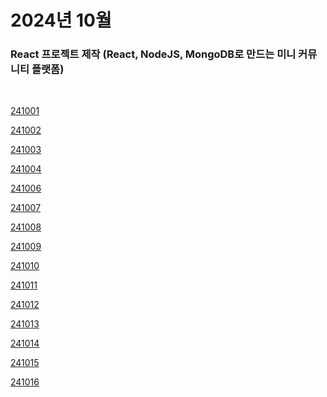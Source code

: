 # 2024년 10월

### React 프로젝트 제작 (React, NodeJS, MongoDB로 만드는 미니 커뮤니티 플랫폼)

<br />

[241001](/DateLink/2024-10/241001.md)

[241002](/DateLink/2024-10/241002.md)

[241003](/DateLink/2024-10/241003.md)

[241004](/DateLink/2024-10/241004.md)

[241006](/DateLink/2024-10/241006.md)

[241007](/DateLink/2024-10/241007.md)

[241008](/DateLink/2024-10/241008.md)

[241009](/DateLink/2024-10/241009.md)

[241010](/DateLink/2024-10/241010.md)

[241011](/DateLink/2024-10/241011.md)

[241012](/DateLink/2024-10/241012.md)

[241013](/DateLink/2024-10/241013.md)

[241014](/DateLink/2024-10/241014.md)

[241015](/DateLink/2024-10/241015.md)

[241016](/DateLink/2024-10/241016.md)

<!-- [241017](/DateLink/2024-10/241017.md)

[241018](/DateLink/2024-10/241018.md)

[241019](/DateLink/2024-10/241019.md)

[241020](/DateLink/2024-10/241020.md)

[241022](/DateLink/2024-10/241022.md)

[241023](/DateLink/2024-10/241023.md)

[241024](/DateLink/2024-10/241024.md)

[241025](/DateLink/2024-10/241025.md)

[241026](/DateLink/2024-10/241026.md)

[241027](/DateLink/2024-10/241027.md)

[241029](/DateLink/2024-10/241029.md)

[241030](/DateLink/2024-10/241030.md) -->

